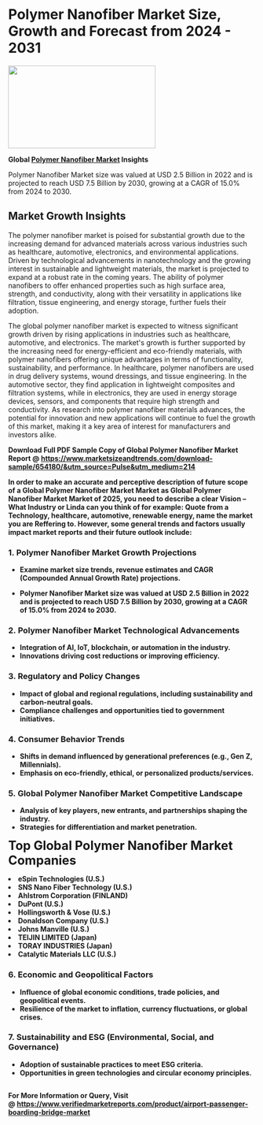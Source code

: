 <H1>Polymer Nanofiber Market Size, Growth and Forecast from 2024 - 2031</H1><img class="aligncenter size-medium wp-image-584254" src="https://thirdeyenews.in/wp-content/uploads/2024/09/Global-Market-Research-300x168.jpeg" alt="" width="300" height="168" /><p><strong>Global&nbsp;<a href="https://www.marketsizeandtrends.com/download-sample/654180/&amp;utm_source=Pulse&amp;utm_medium=214">Polymer Nanofiber Market</a> Insights</strong></p><p>Polymer Nanofiber Market size was valued at USD 2.5 Billion in 2022 and is projected to reach USD 7.5 Billion by 2030, growing at a CAGR of 15.0% from 2024 to 2030.</p><p><h2>Market Growth Insights</h2> <p>The polymer nanofiber market is poised for substantial growth due to the increasing demand for advanced materials across various industries such as healthcare, automotive, electronics, and environmental applications. Driven by technological advancements in nanotechnology and the growing interest in sustainable and lightweight materials, the market is projected to expand at a robust rate in the coming years. The ability of polymer nanofibers to offer enhanced properties such as high surface area, strength, and conductivity, along with their versatility in applications like filtration, tissue engineering, and energy storage, further fuels their adoption.</p> <p><strong></strong></p> <p>The global polymer nanofiber market is expected to witness significant growth driven by rising applications in industries such as healthcare, automotive, and electronics. The market's growth is further supported by the increasing need for energy-efficient and eco-friendly materials, with polymer nanofibers offering unique advantages in terms of functionality, sustainability, and performance. In healthcare, polymer nanofibers are used in drug delivery systems, wound dressings, and tissue engineering. In the automotive sector, they find application in lightweight composites and filtration systems, while in electronics, they are used in energy storage devices, sensors, and components that require high strength and conductivity. As research into polymer nanofiber materials advances, the potential for innovation and new applications will continue to fuel the growth of this market, making it a key area of interest for manufacturers and investors alike.</p> <p><strong></p><p><span class=""><strong>Download Full PDF Sample Copy of Global Polymer Nanofiber Market Report</strong> @ <a href="https://www.marketsizeandtrends.com/download-sample/654180/&amp;utm_source=Pulse&amp;utm_medium=214" target="_blank">https://www.marketsizeandtrends.com/download-sample/654180/&amp;utm_source=Pulse&amp;utm_medium=214</a></span></p><p>In order to make an accurate and perceptive description of future scope of a Global&nbsp;Polymer Nanofiber Market Market as Global&nbsp;Polymer Nanofiber Market Market of 2025, you need to describe a clear Vision &ndash; What Industry or Linda can you think of for example: Quote from a Technology, healthcare, automotive, renewable energy, name the market you are Reffering to. However, some general trends and factors usually impact market reports and their future outlook include:</p><h3>1.&nbsp;<strong>Polymer Nanofiber Market Growth Projections</strong></h3><ul><li>Examine market size trends, revenue estimates and CAGR (Compounded Annual Growth Rate) projections.</li><li><p>Polymer Nanofiber Market size was valued at USD 2.5 Billion in 2022 and is projected to reach USD 7.5 Billion by 2030, growing at a CAGR of 15.0% from 2024 to 2030.</p></li></ul><h3>2.&nbsp;<strong>Polymer Nanofiber Market Technological Advancements</strong></h3><ul><li>Integration of AI, IoT, blockchain, or automation in the industry.</li><li>Innovations driving cost reductions or improving efficiency.</li></ul><h3>3.&nbsp;<strong>Regulatory and Policy Changes</strong></h3><ul><li>Impact of global and regional regulations, including sustainability and carbon-neutral goals.</li><li>Compliance challenges and opportunities tied to government initiatives.</li></ul><h3>4.&nbsp;<strong>Consumer Behavior Trends</strong></h3><ul><li>Shifts in demand influenced by generational preferences (e.g., Gen Z, Millennials).</li><li>Emphasis on eco-friendly, ethical, or personalized products/services.</li></ul><h3>5.&nbsp;<strong>Global Polymer Nanofiber Market Competitive Landscape</strong></h3><ul><li>Analysis of key players, new entrants, and partnerships shaping the industry.</li><li>Strategies for differentiation and market penetration.</li></ul><p data-pm-slice="1 1 []"><span style="color: inherit; font-family: inherit; font-size: 25px;">Top Global Polymer Nanofiber Market Companies</span></p><div class="" data-test-id=""><p><li>eSpin Technologies (U.S.)</li><li> SNS Nano Fiber Technology (U.S.)</li><li> Ahlstrom Corporation (FINLAND)</li><li> DuPont (U.S.)</li><li> Hollingsworth & Vose (U.S.)</li><li> Donaldson Company (U.S.)</li><li> Johns Manville (U.S.)</li><li> TEIJIN LIMITED (Japan)</li><li> TORAY INDUSTRIES (Japan)</li><li> Catalytic Materials LLC (U.S.)</li></p></div><h3>6.&nbsp;<strong>Economic and Geopolitical Factors</strong></h3><ul><li>Influence of global economic conditions, trade policies, and geopolitical events.</li><li>Resilience of the market to inflation, currency fluctuations, or global crises.</li></ul><h3>7.&nbsp;<strong>Sustainability and ESG (Environmental, Social, and Governance)</strong></h3><ul><li>Adoption of sustainable practices to meet ESG criteria.</li><li>Opportunities in green technologies and circular economy principles.</li></ul><h2><strong style="font-size: 14px;">For More Information or Query, Visit @&nbsp;</strong><a style="background-color: #ffffff; font-size: 14px;" href="https://www.marketsizeandtrends.com/report/polymer-nanofiber-market/" target="_blank">https://www.verifiedmarketreports.com/product/airport-passenger-boarding-bridge-market</a></h2>

